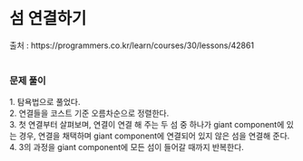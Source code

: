 <h1>섬 연결하기</h1>
출처 : https://programmers.co.kr/learn/courses/30/lessons/42861  <br><br>

<h3>문제 풀이</h3>
1. 탐욕법으로 풀었다.<br>
2. 연결들을 코스트 기준 오름차순으로 정렬한다.<br>
3. 첫 연결부터 살펴보며, 연결이 연결 해 주는 두 섬 중 하나가 giant component에 있는 경우, 연결을 채택하며 giant component에 연결되어 있지 않은 섬을 연결해 준다. <br>
4. 3의 과정을 giant component에 모든 섬이 들어갈 때까지 반복한다.
